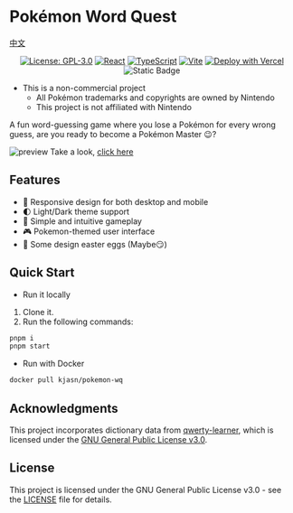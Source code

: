 # Pokémon Word Quest

[中文](./README.md)

<div align="center">

[![License: GPL-3.0](https://img.shields.io/badge/License-GPLv3-blue.svg)](https://www.gnu.org/licenses/gpl-3.0) [![React](https://img.shields.io/badge/React-20232A?logo=react&logoColor=61DAFB)](https://reactjs.org/) [![TypeScript](https://img.shields.io/badge/TypeScript-007ACC?logo=typescript&logoColor=white)](https://www.typescriptlang.org/) [![Vite](https://img.shields.io/badge/Vite-B73BFE?logo=vite&logoColor=FFD62E)](https://vitejs.dev/) [![Deploy with Vercel](https://img.shields.io/badge/Vercel-000000?logo=vercel&logoColor=white)](https://pokemon-word-quest.vercel.app/) ![Static Badge](<https://img.shields.io/badge/Made%20by%20%E2%9D%A4%20with-Claude-rgb(204%2C%20120%2C%2092)>)

</div>

-   This is a non-commercial project
    -   All Pokémon trademarks and copyrights are owned by Nintendo
    -   This project is not affiliated with Nintendo

A fun word-guessing game where you lose a Pokémon for every wrong guess, are you ready to become a Pokémon Master 😉?

![preview](https://s2.loli.net/2025/03/16/XgK9qE3oVnmOvbZ.png)
Take a look, [click here](https://pokemon-word-quest.vercel.app/)

## Features

-   📱 Responsive design for both desktop and mobile
-   🌓 Light/Dark theme support
-   🎯 Simple and intuitive gameplay
-   🎮 Pokemon-themed user interface
-   🎊 Some design easter eggs (Maybe😏)

## Quick Start

-   Run it locally

1. Clone it.
2. Run the following commands:

```bash
pnpm i
pnpm start
```

-   Run with Docker

```bash
docker pull kjasn/pokemon-wq
```

## Acknowledgments

This project incorporates dictionary data from [qwerty-learner](https://github.com/RealKai42/qwerty-learner), which is licensed under the [GNU General Public License v3.0](https://www.gnu.org/licenses/gpl-3.0.html).

## License

This project is licensed under the GNU General Public License v3.0 - see the [LICENSE](./LICENSE) file for details.
